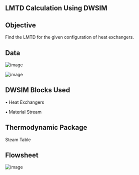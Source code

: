 ## LMTD Calculation Using DWSIM

## Objective

Find the LMTD for the given configuration of heat exchangers.

## Data

![image](https://user-images.githubusercontent.com/87890409/210389892-182ac561-ebd0-418a-b8ff-91b326a98f89.png)

![image](https://user-images.githubusercontent.com/87890409/210389912-e05b175a-3572-4d01-8af0-5b2460981f3e.png)

## DWSIM Blocks Used

•	Heat Exchangers

•	Material Stream

## Thermodynamic Package

Steam Table

## Flowsheet

![image](https://user-images.githubusercontent.com/87890409/210390029-5f2848de-2d8b-4710-8dbf-cb84c16833a3.png)


